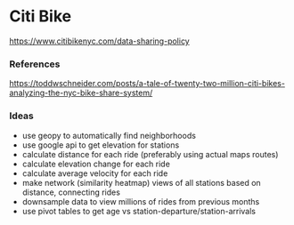 # Citi Bike

https://www.citibikenyc.com/data-sharing-policy


### References 
https://toddwschneider.com/posts/a-tale-of-twenty-two-million-citi-bikes-analyzing-the-nyc-bike-share-system/

### Ideas
* use geopy to automatically find neighborhoods
* use google api to get elevation for stations
* calculate distance for each ride (preferably using actual maps routes)
* calculate elevation change for each ride
* calculate average velocity for each ride
* make network (similarity heatmap) views of all stations based on distance, connecting rides
* downsample data to view millions of rides from previous months
* use pivot tables to get age vs station-departure/station-arrivals
